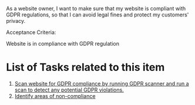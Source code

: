As a website owner, I want to make sure that my website is compliant with GDPR regulations, so that I can avoid legal fines and protect my customers' privacy.

Acceptance Criteria:

Website is in compliance with GDPR regulation

# List of Tasks related to this item
1) [Scan website for GDPR compliance by running GDPR scanner and run a scan to detect any potential GDPR violations.](https://github.com/jnarlyv/mywebclass-agile-docs/blob/projectmod/documentation/templates/theme/initiatives/epics/stories/tasks/compliance2-1.md)
2) [Identify areas of non-compliance](https://github.com/jnarlyv/mywebclass-agile-docs/blob/projectmod/documentation/templates/theme/initiatives/epics/stories/tasks/compliance2-2.md)
